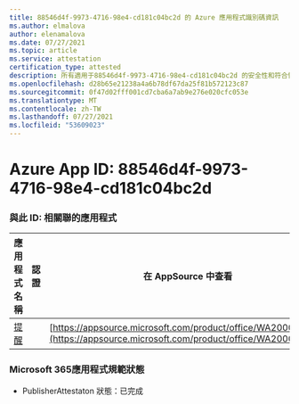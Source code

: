 ```yaml
---
title: 88546d4f-9973-4716-98e4-cd181c04bc2d 的 Azure 應用程式識別碼資訊
ms.author: elmalova
author: elenamalova
ms.date: 07/27/2021
ms.topic: article
ms.service: attestation
certification_type: attested
description: 所有適用于88546d4f-9973-4716-98e4-cd181c04bc2d 的安全性和符合性資訊資訊。
ms.openlocfilehash: d28b65e21238a4a6b78df67da25f81b572123c87
ms.sourcegitcommit: 0f47d02fff001cd7cba6a7ab9e276e020cfc053e
ms.translationtype: MT
ms.contentlocale: zh-TW
ms.lasthandoff: 07/27/2021
ms.locfileid: "53609023"
---
```

# <a name="azure-app-id-88546d4f-9973-4716-98e4-cd181c04bc2d"></a>Azure App ID: 88546d4f-9973-4716-98e4-cd181c04bc2d


### <a name="apps-associated-with-this-id"></a>與此 ID: 相關聯的應用程式
| **應用程式名稱** | **認證** | **在 AppSource 中查看** |
|--------------|---------------|-----------------------|
| [提醒](https://docs.microsoft.com/microsoft-365-app-certification/forward/WA200001444) |  | [https://appsource.microsoft.com/product/office/WA200001444](https://appsource.microsoft.com/product/office/WA200001444) |

### <a name="microsoft-365-app-compliance-status"></a>Microsoft 365應用程式規範狀態
- PublisherAttestaton 狀態：已完成
